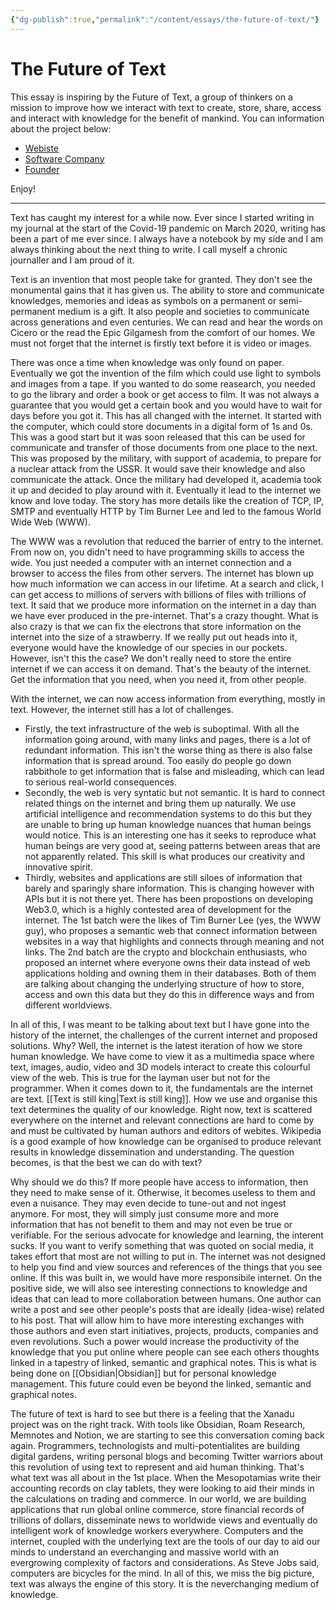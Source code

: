 ```yaml
---
{"dg-publish":true,"permalink":"/content/essays/the-future-of-text/"}
---
```


# The Future of Text

This essay is inspiring by the Future of Text, a group of thinkers on a mission to improve how we interact with text to create, store, share, access and interact with knowledge for the benefit of mankind. You can information about the project below:

- [Webiste](https://thefutureoftext.org/)
- [Software Company](https://www.augmentedtext.info/)
- [Founder](https://frodehegland.com/) 

Enjoy!

---
Text has caught my interest for a while now. Ever since I started writing in my journal at the start of the Covid-19 pandemic on March 2020, writing has been a part of me ever since. I always have a notebook by my side and I am always thinking about the next thing to write. I call myself a chronic journaller and I am proud of it.

Text is an invention that most people take for granted. They don't see the monumental gains that it has given us. The ability to store and communicate knowledges, memories and ideas as symbols on a permanent or semi-permanent medium is a gift. It also people and societies to communicate across generations and even centuries. We can read and hear the words on Cicero or the read the Epic Gilgamesh from the comfort of our homes. We must not forget that the internet is firstly text before it is video or images.

There was once a time when knowledge was only found on paper. Eventually we got the invention of the film which could use light to symbols and images from a tape. If you wanted to do some reasearch, you needed to go the library and order a book or get access to film. It was not always a guarantee that you would get a certain book and you would have to wait for days before you got it. This has all changed with the internet. It started with the computer, which could store documents in a digital form of 1s and 0s. This was a good start but it was soon released that this can be used for communicate and transfer of those documents from one place to the next. This was proposed by the military, with support of academia, to prepare for a nuclear attack from the USSR. It would save their knowledge and also communicate the attack. Once the military had developed it, academia took it up and decided to play around with it. Eventually it lead to the internet we know and love today. The story has more details like the creation of TCP, IP, SMTP and eventually HTTP by Tim Burner Lee and led to the famous World Wide Web (WWW).

The WWW was a revolution that reduced the barrier of entry to the internet. From now on, you didn't need to have programming skills to access the wide. You just needed a computer with an internet connection and a browser to access the files from other servers. The internet has blown up how much information we can access in our lifetime. At a search and click, I can get access to millions of servers with billions of files with trillions of text. It said that we produce more information on the internet in a day than we have ever produced in the pre-internet. That's a crazy thought. What is also crazy is that we can fix the electrons that store information on the internet into the size of a strawberry. If we really put out heads into it, everyone would have the knowledge of our species in our pockets. However, isn't this the case? We don't really need to store the entire internet if we can access it on demand. That's the beauty of the internet. Get the information that you need, when you need it, from other people.

With the internet, we can now access information from everything, mostly in text. However, the internet still has a lot of challenges. 
- Firstly, the text infrastructure of the web is suboptimal. With all the information going around, with many links and pages, there is a lot of redundant information. This isn't the worse thing as there is also false information that is spread around. Too easily do people go down rabbithole to get information that is false and misleading, which can lead to serious real-world consequences.
- Secondly, the web is very syntatic but not semantic. It is hard to connect related things on the internet and bring them up naturally. We use artificial intelligence and recommendation systems to do this but they are unable to bring up human knowledge nuances that human beings would notice. This is an interesting one has it seeks to reproduce what human beings are very good at, seeing patterns between areas that are not apparently related. This skill is what produces our creativity and innovative spirit. 
- Thirdly, websites and applications are still siloes of information that barely and sparingly share information. This is changing however with APIs but it is not there yet. There has been propostions on developing Web3.0, which is a highly contested area of development for the internet. The 1st batch were the likes of Tim Burner Lee (yes, the WWW guy), who proposes a semantic web that connect information between websites in a way that highlights and connects through meaning and not links. The 2nd batch are the crypto and blockchain enthusiasts, who proposed an internet where everyone owns their data instead of web applications holding and owning them in their databases. Both of them are talking about changing the underlying structure of how to store, access and own this data but they do this in difference ways and from different worldviews.

In all of this, I was meant to be talking about text but I have gone into the history of the internet, the challenges of the current internet and proposed solutions. Why? Well, the internet is the latest iteration of how we store human knowledge. We have come to view it as a multimedia space where text, images, audio, video and 3D models interact to create this colourful view of the web. This is true for the layman user but not for the programmer. When it comes down to it, the fundamentals are the internet are text. [[Text is still king\|Text is still king]]. How we use and organise this text determines the quality of our knowledge. Right now, text is scattered everywhere on the internet and relevant connections are hard to come by and must be cultivated by human authors and editors of webites. Wikipedia is a good example of how knowledge can be organised to produce relevant results in knowledge dissemination and understanding. The question becomes, is that the best we can do with text?

Why should we do this? If more people have access to information, then they need to make sense of it. Otherwise, it becomes useless to them and even a nuisance. They may even decide to tune-out and not ingest anymore. For most, they will simply just consume more and more information that has not benefit to them and may not even be true or verifiable. For the serious advocate for knowledge and learning, the interent sucks. If you want to verify something that was quoted on social media, it takes effort that most are not willing to put in. The internet was not designed to help you find and view sources and references of the things that you see online. If this was built in, we would have more responsibile internet. On the positive side, we will also see interesting connections to knowledge and ideas that can lead to more collaboration between humans. One author can write a post and see other people's posts that are ideally (idea-wise) related to his post. That will allow him to have more interesting exchanges with those authors and even start initiatives, projects, products, companies and even revolutions. Such a power would increase the productivity of the knowledge that you put online where people can see each others thoughts linked in a tapestry of linked, semantic and graphical notes. This is what is being done on [[Obsidian\|Obsidian]] but for personal knowledge management. This future could even be beyond the linked, semantic and graphical notes.

The future of text is hard to see but there is a feeling that the Xanadu project was on the right track. With tools like Obsidian, Roam Research, Memnotes and Notion, we are starting to see this conversation coming back again. Programmers, technologists and multi-potentialites are building digital gardens, writing personal blogs and becoming Twitter warriors about this revolution of using text to represent and aid human thinking. That's what text was all about in the 1st place. When the Mesopotamias write their accounting records on clay tablets, they were looking to aid their minds in the calculations on trading and commerce. In our world, we are building applications that run global online commerce, store financial records of trillions of dollars, disseminate news to worldwide views and eventually do intelligent work of knowledge workers everywhere. Computers and the internet, coupled with the underlying text are the tools of our day to aid our minds to understand an everchanging and massive world with an evergrowing complexity of factors and considerations. As Steve Jobs said, computers are bicycles for the mind. In all of this, we miss the big picture, text was always the engine of this story. It is the neverchanging medium of knowledge.